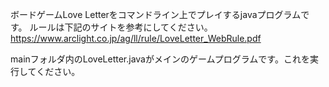 ボードゲームLove Letterをコマンドライン上でプレイするjavaプログラムです。
ルールは下記のサイトを参考にしてください。
https://www.arclight.co.jp/ag/ll/rule/LoveLetter_WebRule.pdf

mainフォルダ内のLoveLetter.javaがメインのゲームプログラムです。これを実行してください。
